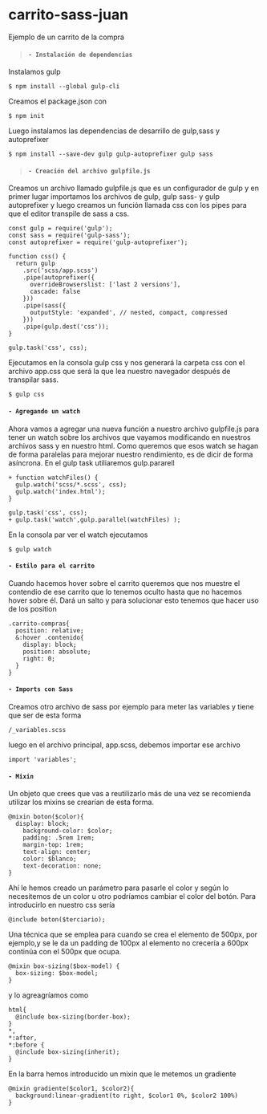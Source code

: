 # carrito-sass-juan
Ejemplo de un carrito de la compra
> #### `- Instalación de dependencias` 
Instalamos gulp

``$ npm install --global gulp-cli``

Creamos el package.json con

``$ npm init``

Luego instalamos las dependencias de desarrillo de gulp,sass y autoprefixer

``$ npm install --save-dev gulp gulp-autoprefixer gulp sass``
> #### `- Creación del archivo gulpfile.js` 
Creamos un archivo llamado gulpfile.js que es un configurador de gulp y en primer lugar importamos los archivos de gulp, gulp sass- y gulp autoprefixer y luego creamos un función llamada css con los pipes para que el editor transpile de sass a css. 

```
const gulp = require('gulp');
const sass = require('gulp-sass');
const autoprefixer = require('gulp-autoprefixer');

function css() {
  return gulp
    .src('scss/app.scss')
    .pipe(autoprefixer({
      overrideBrowserslist: ['last 2 versions'],
      cascade: false
    }))
    .pipe(sass({
      outputStyle: 'expanded', // nested, compact, compressed
    }))
    .pipe(gulp.dest('css'));
}

gulp.task('css', css);
```

Ejecutamos en la consola gulp css y nos generará la carpeta css con el archivo app.css que será la que lea nuestro navegador después de transpilar sass.

``$ gulp css``

#### `- Agregando un watch`

Ahora vamos a agregar una nueva función a nuestro archivo gulpfile.js para tener un watch sobre los archivos que vayamos modificando en nuestros archivos sass y en nuestro html. Como queremos que esos watch se hagan de forma paralelas para mejorar nuestro rendimiento, es de dicir de forma asíncrona. En el gulp task utiliaremos gulp.pararell

```
+ function watchFiles() {
  gulp.watch('scss/*.scss', css);
  gulp.watch('index.html');
}

gulp.task('css', css);
+ gulp.task('watch',gulp.parallel(watchFiles) );
```
En la consola par ver el watch ejecutamos

``$ gulp watch``

#### `- Estilo para el carrito`

Cuando hacemos hover sobre el carrito queremos que nos muestre el contendio de ese carrito que lo tenemos oculto hasta que no hacemos hover sobre él. Dará un salto y para solucionar esto tenemos que hacer uso de los position

```
.carrito-compras{
  position: relative;
  &:hover .contenido{
    display: block;
    position: absolute;
    right: 0;
  }
}
```

#### `- Imports con Sass`

Creamos otro archivo de sass por ejemplo para meter las variables y tiene que ser de esta forma

``/_variables.scss``

luego en el archivo principal, app.scss, debemos importar ese archivo

``import 'variables';``

#### `- Mixin`

Un objeto que crees que vas a reutilizarlo más de una vez se recomienda utilizar los mixins se crearían de esta forma.

```
@mixin boton($color){
  display: block;
    background-color: $color;
    padding: .5rem 1rem;
    margin-top: 1rem;
    text-align: center;
    color: $blanco;
    text-decoration: none;
}
```

Ahí le hemos creado un parámetro para pasarle el color y según lo necesitemos de un color u otro podríamos cambiar el color del botón. Para introducirlo en nuestro css sería 

``@include boton($terciario);``

Una técnica que se emplea para cuando se crea el elemento de 500px, por ejemplo,y se le da un padding de 100px al elemento no crecería a 600px continúa con el 500px que ocupa.

```
@mixin box-sizing($box-model) {
  box-sizing: $box-model;
}
```

y lo agreagríamos como

```
html{
  @include box-sizing(border-box);
}
*,
*:after,
*:before {
  @include box-sizing(inherit);
}
```

En la barra hemos introducido un mixin que le metemos un gradiente

```
@mixin gradiente($color1, $color2){
  background:linear-gradient(to right, $color1 0%, $color2 100%)
}
```
